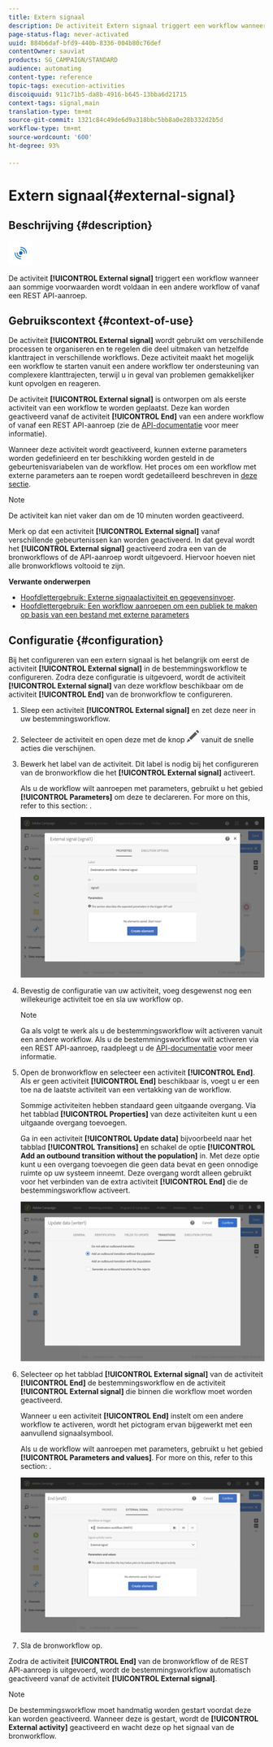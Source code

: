 ```yaml
---
title: Extern signaal
description: De activiteit Extern signaal triggert een workflow wanneer aan sommige voorwaarden wordt voldaan in een andere workflow.
page-status-flag: never-activated
uuid: 884b6daf-bfd9-440b-8336-004b80c76def
contentOwner: sauviat
products: SG_CAMPAIGN/STANDARD
audience: automating
content-type: reference
topic-tags: execution-activities
discoiquuid: 911c71b5-da8b-4916-b645-13bba6d21715
context-tags: signal,main
translation-type: tm+mt
source-git-commit: 1321c84c49de6d9a318bbc5bb8a0e28b332d2b5d
workflow-type: tm+mt
source-wordcount: '600'
ht-degree: 93%

---
```



# Extern signaal{#external-signal}

## Beschrijving {#description}

![](assets/signal.png)

De activiteit **[!UICONTROL External signal]** triggert een workflow wanneer aan sommige voorwaarden wordt voldaan in een andere workflow of vanaf een REST API-aanroep.

## Gebruikscontext {#context-of-use}

De activiteit **[!UICONTROL External signal]** wordt gebruikt om verschillende processen te organiseren en te regelen die deel uitmaken van hetzelfde klanttraject in verschillende workflows. Deze activiteit maakt het mogelijk een workflow te starten vanuit een andere workflow ter ondersteuning van complexere klanttrajecten, terwijl u in geval van problemen gemakkelijker kunt opvolgen en reageren.

De activiteit **[!UICONTROL External signal]** is ontworpen om als eerste activiteit van een workflow te worden geplaatst. Deze kan worden geactiveerd vanaf de activiteit **[!UICONTROL End]** van een andere workflow of vanaf een REST API-aanroep (zie de [API-documentatie](../../api/using/triggering-a-signal-activity.md) voor meer informatie).

Wanneer deze activiteit wordt geactiveerd, kunnen externe parameters worden gedefinieerd en ter beschikking worden gesteld in de gebeurtenisvariabelen van de workflow. Het proces om een workflow met externe parameters aan te roepen wordt gedetailleerd beschreven in [deze sectie](../../automating/using/calling-a-workflow-with-external-parameters.md).

>[!NOTE]
>
>De activiteit kan niet vaker dan om de 10 minuten worden geactiveerd.

Merk op dat een activiteit **[!UICONTROL External signal]** vanaf verschillende gebeurtenissen kan worden geactiveerd. In dat geval wordt het **[!UICONTROL External signal]** geactiveerd zodra een van de bronworkflows of de API-aanroep wordt uitgevoerd. Hiervoor hoeven niet alle bronworkflows voltooid te zijn.

**Verwante onderwerpen**

* [Hoofdlettergebruik: Externe signaalactiviteit en gegevensinvoer](../../automating/using/external-signal-data-import.md).
* [Hoofdlettergebruik: Een workflow aanroepen om een publiek te maken op basis van een bestand met externe parameters](../../automating/using/use-case-calling-workflow.md)

## Configuratie {#configuration}

Bij het configureren van een extern signaal is het belangrijk om eerst de activiteit **[!UICONTROL External signal]** in de bestemmingsworkflow te configureren. Zodra deze configuratie is uitgevoerd, wordt de activiteit **[!UICONTROL External signal]** van deze workflow beschikbaar om de activiteit **[!UICONTROL End]** van de bronworkflow te configureren.

1. Sleep een activiteit **[!UICONTROL External signal]** en zet deze neer in uw bestemmingsworkflow.
1. Selecteer de activiteit en open deze met de knop ![](assets/edit_darkgrey-24px.png) vanuit de snelle acties die verschijnen.
1. Bewerk het label van de activiteit. Dit label is nodig bij het configureren van de bronworkflow die het **[!UICONTROL External signal]** activeert.

   Als u de workflow wilt aanroepen met parameters, gebruikt u het gebied **[!UICONTROL Parameters]** om deze te declareren. For more on this, refer to this section: [](../../automating/using/declaring-parameters-external-signal.md).

   ![](assets/external_signal_configuration.png)

1. Bevestig de configuratie van uw activiteit, voeg desgewenst nog een willekeurige activiteit toe en sla uw workflow op.

   >[!NOTE]
   >
   >Ga als volgt te werk als u de bestemmingsworkflow wilt activeren vanuit een andere workflow. Als u de bestemmingsworkflow wilt activeren via een REST API-aanroep, raadpleegt u de [API-documentatie](../../api/using/triggering-a-signal-activity.md) voor meer informatie.

1. Open de bronworkflow en selecteer een activiteit **[!UICONTROL End]**. Als er geen activiteit **[!UICONTROL End]** beschikbaar is, voegt u er een toe na de laatste activiteit van een vertakking van de workflow.

   Sommige activiteiten hebben standaard geen uitgaande overgang. Via het tabblad **[!UICONTROL Properties]** van deze activiteiten kunt u een uitgaande overgang toevoegen.

   Ga in een activiteit **[!UICONTROL Update data]** bijvoorbeeld naar het tabblad **[!UICONTROL Transitions]** en schakel de optie **[!UICONTROL Add an outbound transition without the population]** in. Met deze optie kunt u een overgang toevoegen die geen data bevat en geen onnodige ruimte op uw systeem inneemt. Deze overgang wordt alleen gebruikt voor het verbinden van de extra activiteit **[!UICONTROL End]** die de bestemmingsworkflow activeert.

   ![](assets/external_signal_empty_transition.png)

1. Selecteer op het tabblad **[!UICONTROL External signal]** van de activiteit **[!UICONTROL End]** de bestemmingsworkflow en de activiteit **[!UICONTROL External signal]** die binnen die workflow moet worden geactiveerd.

   Wanneer u een activiteit **[!UICONTROL End]** instelt om een andere workflow te activeren, wordt het pictogram ervan bijgewerkt met een aanvullend signaalsymbool.

   Als u de workflow wilt aanroepen met parameters, gebruikt u het gebied **[!UICONTROL Parameters and values]**. For more on this, refer to this section: [](../../automating/using/defining-parameters-calling-workflow.md).

   ![](assets/external_signal_end.png)

1. Sla de bronworkflow op.

Zodra de activiteit **[!UICONTROL End]** van de bronworkflow of de REST API-aanroep is uitgevoerd, wordt de bestemmingsworkflow automatisch geactiveerd vanaf de activiteit **[!UICONTROL External signal]**.

>[!NOTE]
>
>De bestemmingsworkflow moet handmatig worden gestart voordat deze kan worden geactiveerd. Wanneer deze is gestart, wordt de **[!UICONTROL External activity]** geactiveerd en wacht deze op het signaal van de bronworkflow.

